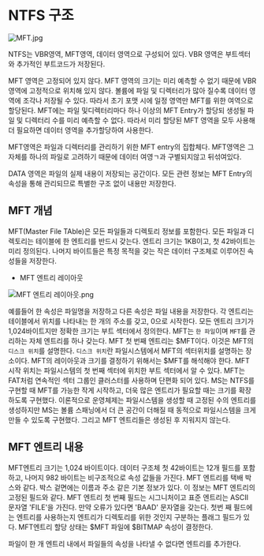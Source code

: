 # NTFS 구조

![MFT.jpg](https://images.velog.io/post-images/jjewqm/d8300230-1339-11ea-beaf-633be8e6e180/MFT.jpg)

NTFS는 VBR영역, MFT영역, 데이터 영역으로 구성되어 있다. VBR 영역은 부트섹터와 추가적인 부트코드가 저장된다.

MFT 영역은 고정되어 있지 않다. MFT 영역의 크기는 미리 예측할 수 없기 때문에 VBR영역에 고정적으로 위치해 있지 않다. 볼륨에 파일 및 디렉터리가 많아 질수록 데이터 영역에 조각나 저장될 수 있다.
따라서 초기 포맷 시에 일정 영역만 MFT를 위한 여역으로 할당된다. MFT에는 파일 및디렉터리마다 하나 이상의 MFT Entry가 할당되 생성될 파일 및 디렉터리 수를 미리 예측할 수 없다. 따라서 미리 할당된 MFT 영역을 모두 사용해 더 필요하면 데이터 영역을 추가할당하여 사용한다.

MFT영역은 파일과 디렉터리를 관리하기 위한 MFT entry의 집합체다. MFT영역은 그 자체를 하나의 파일로 고려하기 때문에 데이터 여영ㄱ과 구별되지않고 뒤섞여있다.

DATA 영역은 파일의 실제 내용이 저장되는 공간이다. 모든 관련 정보는 MFT Entry의 속성을 통해 관리되므로 특별한 구조 없이 내용만 저장한다.

## MFT 개념

MFT(Master File TAble)은 모든 파일들과 디렉토리 정보를 포함한다.
모든 파일과 디렉토리는 테이블에 한 엔트리를 반드시 갖는다.
엔트리 크기는 1KB이고, 첫 42바이트는 미리 정의된다. 나머지 바이트들은 특정 목적을 갖는 작은 데이터 구조체로 이루어진 속성들을 저장한다.

- MFT 엔트리 레이아웃

![MFT 엔트리 레이아웃.png](https://images.velog.io/post-images/jjewqm/f5940190-419d-11ea-8326-297e8089ed4c/MFT-엔트리-레이아웃.png)

예를들어 한 속성은 파일명을 저장하고 다른 속성은 파일 내용을 저장한다.
각 엔트리는 테이블에서 위치를 나타내는 한 개의 주소를 갖고, 0으로 시작한다.
모든 엔트리 크기가 1,024바이트지만 정확한 크기는 부트 섹터에서 정의한다.
MFT는 `한 파일`이며 `MFT`를 관리하는 자체 엔트리를 하나 갖는다.
MFT 첫 번째 엔트리는 $MFT이다. 이것은 MFT의 `디스크 위치`를 설명한다. 
`디스크 위치`란 파일시스템에서 MFT의 섹터위치를 설명하는 장소이다.
MFT의 레이아웃과 크기를 결정하기 위해서는 $MFT를 해석해야 한다.
MFT 시작 위치는 파일시스템의 첫 번째 섹터에 위치한 부트 섹터에서 알 수 있다.
MFT는 FAT처럼 연속적인 섹터 그룹인 클러스터를 사용하며 단편화 되어 있다.
MS는 NTFS를 구현할 때 MFT를 가능한 작게 시작하고, 더욱 많은 엔트리가 필요할 때는 크기를 확장하도록 구현했다. 이론적으로 운영체제는 파일시스템을 생성할 때 고정된 수의 엔트리를 생성하지만 MS는 볼륨 스패닝에서 더 큰 공간이 더해질 때 동적으로 파일시스템을 크게 만들 수 있도록 구현했다. 그리고 MFT 엔트리들은 생성된 후 지워지지 않는다.

## MFT 엔트리 내용

MFT엔트리 크기는 1,024 바이트이다. 데이터 구조체 첫 42바이트는 12개 필드를 포함하고, 나머지 982 바이트는 비구조적으로 속성 값들을 가진다.
MFT 엔트리를 택배 박스와 같다.
박스 겉면에는 이름과 주소 같은 기본 정보가 있다. 이 정보는 MFT 엔트리의 고정된 필드와 같다.
MFT 엔트리 첫 번째 필드는 시그니처이고 표준 엔트리는 ASCII 문자열 'FILE'을 가진다.
만약 오류가 있다면 'BAAD' 문자열을 갖는다.
첫번 째 필드에는 엔트리를 사용하는지 엔트리가 디렉토리를 위한 것인지 구분하는 플래그 필드가 있다.
MFT엔트리 할당 상태는 $MFT 파일에 $BITMAP 속성이 결정한다.

파일이 한 개 엔트리 내에서 파일들의 속성을 나타낼 수 없다면 엔트리를 추가한다.
